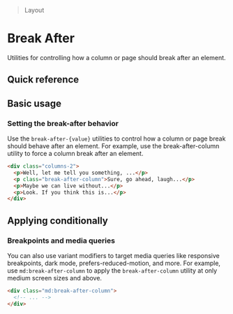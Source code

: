 > Layout

# Break After

Utilities for controlling how a column or page should break after an element.

## Quick reference

<qr-table />

## Basic usage

### Setting the break-after behavior
Use the `break-after-{value}` utilities to control how a column or page break should behave after an element. For example, use the break-after-column utility to force a column break after an element.

```html
<div class="columns-2">
  <p>Well, let me tell you something, ...</p>
  <p class="break-after-column">Sure, go ahead, laugh...</p>
  <p>Maybe we can live without...</p>
  <p>Look. If you think this is...</p>
</div>
```

## Applying conditionally

### Breakpoints and media queries
You can also use variant modifiers to target media queries like responsive breakpoints, dark mode, prefers-reduced-motion, and more. For example, use `md:break-after-column` to apply the `break-after-column` utility at only medium screen sizes and above.

```html
<div class="md:break-after-column">
  <!-- ... -->
</div>
```

